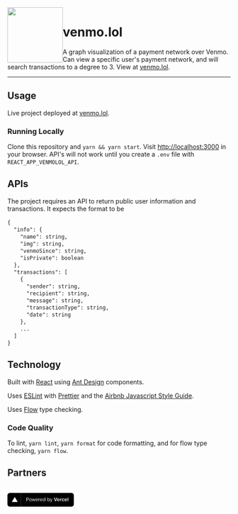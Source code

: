 <img align="left" width="125" height="125" src="https://pineapple.lol/asset/fronz.png">

# venmo.lol

A graph visualization of a payment network over Venmo. Can view a specific user's payment network, and will search transactions to a degree to 3. View at [venmo.lol](http://venmo.lol).

---

## Usage

Live project deployed at [venmo.lol](http://venmo.lol).

### Running Locally

Clone this repository and `yarn && yarn start`. Visit [http://localhost:3000](http://localhost:3000) in your browser. API's will not work until you create a `.env` file with `REACT_APP_VENMOLOL_API`.

## APIs

The project requires an API to return public user information and transactions. It expects the format to be

```
{
  "info": {
    "name": string,
    "img": string,
    "venmoSince": string,
    "isPrivate": boolean
  },
  "transactions": [
    {
      "sender": string,
      "recipient": string,
      "message": string,
      "transactionType": string,
      "date": string
    },
    ...
  ]
}
```

## Technology

Built with [React](https://reactjs.org/) using [Ant Design](https://ant.design/) components.

Uses [ESLint](https://eslint.org) with [Prettier](https://prettier.io/) and the [Airbnb Javascript Style Guide](https://github.com/airbnb/javascript).

Uses [Flow](https://flow.org/) type checking.

### Code Quality

To lint, `yarn lint`, `yarn format` for code formatting, and for flow type checking, `yarn flow`.

## Partners

<a href="https://vercel.com?utm_source=pineapplelol&utm_campaign=oss"><img style="padding-top: 15px; width: 150px;" src="public/powered-by-vercel.svg" /></a>
